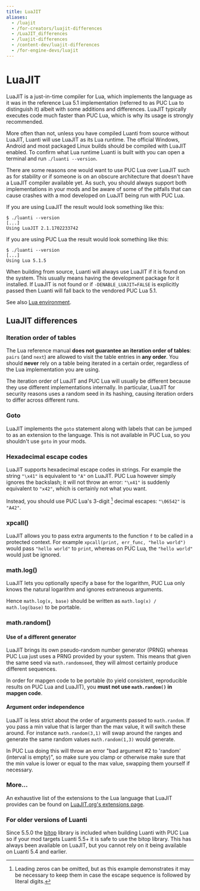 ```yaml
---
title: LuaJIT
aliases:
  - /luajit
  - /for-creators/luajit-differences
  - /LuaJIT_differences
  - /luajit-differences
  - /content-dev/luajit-differences
  - /for-engine-devs/luajit
---
```


# LuaJIT

LuaJIT is a just-in-time compiler for Lua, which implements the language as it was in the reference Lua 5.1 implementation (referred to as PUC Lua to distinguish it) albeit with some additions and differences. LuaJIT typically executes code much faster than PUC Lua, which is why its usage is strongly recommended.

More often than not, unless you have compiled Luanti from source without LuaJIT, Luanti will use LuaJIT as its Lua runtime. The official Windows, Android and most packaged Linux builds should be compiled with LuaJIT enabled. To confirm what Lua runtime Luanti is built with you can open a terminal and run `./luanti --version`.

There are some reasons one would want to use PUC Lua over LuaJIT such as for stability or if someone is on an obscure architecture that doesn't have a LuaJIT compiler available yet. As such, you should always support both implementations in your mods and be aware of some of the pitfalls that can cause crashes with a mod developed on LuaJIT being run with PUC Lua.

If you are using LuaJIT the result would look something like this:

```shell
$ ./luanti --version
[...]
Using LuaJIT 2.1.1702233742
```

If you are using PUC Lua the result would look something like this:

```shell
$ ./luanti --version
[...]
Using Lua 5.1.5
```

When building from source, Luanti will always use LuaJIT if it is found on the system. This usually means having the development package for it installed. If LuaJIT is not found or if `-DENABLE_LUAJIT=FALSE` is explicitly passed then Luanti will fall back to the vendored PUC Lua 5.1.

See also [Lua environment](/for-creators/api/lua-environment).

## LuaJIT differences

### Iteration order of tables

The Lua reference manual **does not guarantee an iteration order of tables**:
`pairs` (and `next`) are allowed to visit the table entries in **any order**.
You should **never** rely on a table being iterated in a certain order,
regardless of the Lua implementation you are using.

The iteration order of LuaJIT and PUC Lua will usually be different because they
use different implementations internally.
In particular, LuaJIT for security reasons uses a random seed in its hashing,
causing iteration orders to differ across different runs.

### Goto

LuaJIT implements the `goto` statement along with labels that can be jumped to as an extension to the language. This is not available in PUC Lua, so you shouldn't use `goto` in your mods.

### Hexadecimal escape codes

LuaJIT supports hexadecimal escape codes in strings. For example the string `"\x41"` is equivalent to `"A"` on LuaJIT.
PUC Lua however simply ignores the backslash; it will not throw an error: `"\x41"` is suddenly equivalent to `"x42"`,
which is certainly not what you want.

Instead, you should use PUC Lua's 3-digit [^1] decimal escapes: `"\06542"` is `"A42"`.

### xpcall()

LuaJIT allows you to pass extra arguments to the function `f` to be called in a protected context.
For example `xpcall(print, err_func, "hello world")` would pass `"hello world"` to `print`,
whereas on PUC Lua, the `"hello world"` would just be ignored.

### math.log()

LuaJIT lets you optionally specify a base for the logarithm, PUC Lua only knows the natural logarithm
and ignores extraneous arguments.

Hence `math.log(x, base)` should be written as `math.log(x) / math.log(base)` to be portable.

### math.random()

#### Use of a different generator

LuaJIT brings its own pseudo-random number generator (PRNG) whereas PUC Lua just uses a PRNG provided by your system.
This means that given the same seed via `math.randomseed`, they will almost certainly produce different sequences.

In order for mapgen code to be portable (to yield consistent, reproducible results on PUC Lua and LuaJIT),
you **must not use `math.random()` in mapgen code**.

#### Argument order independence

LuaJIT is less strict about the order of arguments passed to `math.random`. If you pass a min value that is larger than the max value, it will switch these around. For instance `math.random(3,1)` will swap around the ranges and generate the same random values `math.random(1,3)` would generate.

In PUC Lua doing this will throw an error "bad argument #2 to 'random' (interval is empty)", so make sure you clamp or otherwise make sure that the min value is lower or equal to the max value, swapping them yourself if necessary.

### More...

An exhaustive list of the extensions to the Lua language that LuaJIT provides can be found on [LuaJIT.org's extensions page](https://luajit.org/extensions.html).

### For older versions of Luanti

Since 5.5.0 the [bitop](https://bitop.luajit.org/index.html) library is included when building Luanti with PUC Lua so if your mod targets Luanti 5.5+ it is safe to use the bitop library. This has always been available on LuaJIT, but you cannot rely on it being available on Luanti 5.4 and earlier.

[^1]: Leading zeros can be omitted, but as this example demonstrates it may be necessary to keep them in case the escape sequence is followed by literal digits.
